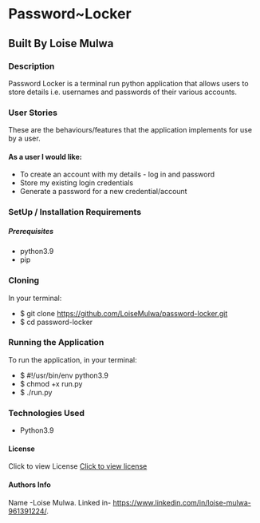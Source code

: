 # Password~Locker
## Built By Loise Mulwa
### Description
Password Locker is a terminal run python application that allows users to store details i.e. usernames and passwords of their various accounts.

### User Stories
These are the behaviours/features that the application implements for use by a user.

#### As a user I would like:

* To create an account with my details - log in and password
* Store my existing login credentials
* Generate a password for a new credential/account

### SetUp / Installation Requirements
##### Prerequisites
* python3.9
* pip

### Cloning
In your terminal:

 * $ git clone https://github.com/LoiseMulwa/password-locker.git
 * $ cd password-locker
### Running the Application
To run the application, in your terminal:
 * $ #!/usr/bin/env python3.9
 * $ chmod +x run.py
 * $ ./run.py

### Technologies Used
* Python3.9
#### License
Click to view License [Click to view license](LICENSE)
#### Authors Info
Name -Loise Mulwa.
Linked in- https://www.linkedin.com/in/loise-mulwa-961391224/.

